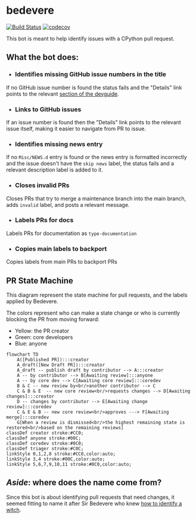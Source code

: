 # bedevere

[![Build Status](https://github.com/python/bedevere/actions/workflows/ci.yml/badge.svg?event=push)](https://github.com/python/bedevere/actions)
[![codecov](https://codecov.io/gh/python/bedevere/branch/main/graph/badge.svg)](https://codecov.io/gh/python/bedevere)

This bot is meant to help identify issues with a CPython pull request.

## What the bot does:
- ### Identifies missing GitHub issue numbers in the title
If no GitHub issue number is found the status fails and the
"Details" link points to the relevant
[section of the devguide](https://devguide.python.org/getting-started/pull-request-lifecycle.html#submitting).
- ### Links to GitHub issues
If an issue number is found then the "Details" link points to the relevant issue
itself, making it easier to navigate from PR to issue.
- ### Identifies missing news entry
If no `Misc/NEWS.d` entry is found or the news entry is formatted incorrectly
and the issue doesn't have the `skip news` label, the status fails and a relevant
description label is added to it.
- ### Closes invalid PRs
Closes PRs that try to merge a maintenance branch into the main branch, adds
`invalid` label, and posts a relevant message.
- ### Labels PRs for docs
Labels PRs for documentation as `type-documentation`
- ### Copies main labels to backport
Copies labels from main PRs to backport PRs

## PR State Machine

This diagram represent the state machine for pull requests, and the labels
applied by Bedevere.

The colors represent who can make a state change or who is currently
blocking the PR from moving forward:
* Yellow: the PR creator
* Green: core developers
* Blue: anyone

<!--
  Changes to the labels in this flowchart should be reflected
  in the devguide: https://devguide.python.org/triage/labels/
-->

```mermaid
flowchart TD
    A([Published PR]):::creator
    A_draft([New Draft PR]):::creator
    A_draft -- publish draft by contributor --> A:::creator
    A -- by contributor --> B[Awaiting review]:::anyone
    A -- by core dev --> C[Awaiting core review]:::coredev
    B & C -- new review by<br/>another contributor --> C
    C & B & E  -- new core review<br/>requests changes --> D[Awaiting changes]:::creator
    D -- changes by contributor --> E[Awaiting change review]:::coredev
    C & E & B -- new core review<br/>approves ---> F[Awaiting merge]:::coredev
    G[When a review is dismissed<br/>the highest remaining state is restored<br/>based on the remaining reviews]
classDef creator stroke:#CC0;
classDef anyone stroke:#00C;
classDef coredev stroke:#0C0;
classDef triager stroke:#C0C;
linkStyle 0,1,2,8 stroke:#CC0,color:auto;
linkStyle 3,4 stroke:#00C,color:auto;
linkStyle 5,6,7,9,10,11 stroke:#0C0,color:auto;
```

## *Aside*: where does the name come from?
Since this bot is about identifying pull requests that need changes,
it seemed fitting to name it after Sir Bedevere who knew
[how to identify a witch](https://youtu.be/yp_l5ntikaU).
